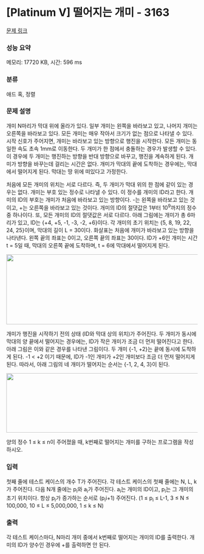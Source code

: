 # [Platinum V] 떨어지는 개미 - 3163 

[문제 링크](https://www.acmicpc.net/problem/3163) 

### 성능 요약

메모리: 17720 KB, 시간: 596 ms

### 분류

애드 혹, 정렬

### 문제 설명

<p>개미 N마리가 막대 위에 올라가 있다. 일부 개미는 왼쪽을 바라보고 있고, 나머지 개미는 오른쪽을 바라보고 있다. 모든 개미는 매우 작아서 크기가 없는 점으로 나타낼 수 있다. 시작 신호가 주어지면, 개미는 바라보고 있는 방향으로 행진을 시작한다. 모든 개미는 동일한 속도 초속 1mm로 이동한다. 두 개미가 한 점에서 충돌하는 경우가 발생할 수 있다. 이 경우에 두 개미는 행진하는 방향을 반대 방향으로 바꾸고, 행진을 계속하게 된다. 개미가 방향을 바꾸는데 걸리는 시간은 없다. 개미가 막대의 끝에 도착하는 경우에는, 막대에서 떨어지게 된다. 막대는 땅 위에 떠있다고 가정한다.</p>

<p>처음에 모든 개미의 위치는 서로 다르다. 즉, 두 개미가 막대 위의 한 점에 같이 있는 경우는 없다. 개미는 부호 있는 정수로 나타낼 수 있다. 이 정수를 개미의 ID라고 한다. 개미의 ID의 부호는 개미가 처음에 바라보고 있는 방향이다. -는 왼쪽을 바라보고 있는 것이고, +는 오른쪽을 바라보고 있는 것이다. 개미의 ID의 절댓값은 1부터 10<sup>9</sup>까지의 정수 중 하나이다. 또, 모든 개미의 ID의 절댓값은 서로 다르다. 아래 그림에는 개미가 총 6마리가 있고, ID는 {+4, +5, -1, -3, -2, +6}이다. 각 개미의 초기 위치는 {5, 8, 19, 22, 24, 25}이며, 막대의 길이 L = 30이다. 화살표는 처음에 개미가 바라보고 있는 방향을 나타낸다. 왼쪽 끝의 좌표는 0이고, 오른쪽 끝의 좌표는 30이다. ID가 +6인 개미는 시간 t = 5일 때, 막대의 오른쪽 끝에 도착하며, t = 6에 막대에서 떨어지게 된다.</p>

<p><img alt="" src="" style="height:184px; width:646px"></p>

<p>개미가 행진을 시작하기 전의 상태 (ID와 막대 상의 위치)가 주어진다. 두 개미가 동시에 막대의 양 끝에서 떨어지는 경우에는, ID가 작은 개미가 조금 더 먼저 떨어진다고 한다. 아래 그림은 이와 같은 경우를 나타낸 그림이다. 두 개미 {-1, +2}는 끝에 동시에 도착하게 된다. -1 < +2 이기 때문에, ID가 -1인 개미가 +2인 개미보다 조금 더 먼저 떨어지게 된다. 따라서, 아래 그림의 네 개미가 떨어지는 순서는 {-1, 2, 4, 3}이 된다.</p>

<p><img alt="" src="" style="height:156px; width:539px"></p>

<p>양의 정수 1 ≤ k ≤ n이 주어졌을 때, k번째로 떨어지는 개미를 구하는 프로그램을 작성하시오.</p>

### 입력 

 <p>첫째 줄에 테스트 케이스의 개수 T가 주어진다. 각 테스트 케이스의 첫째 줄에는 N, L, k가 주어진다. 다음 N개 줄에는 p<sub>i</sub>와 a<sub>i</sub>가 주어진다. a<sub>i</sub>는 개미의 ID이고, p<sub>i</sub>는 그 개미의 초기 위치이다. 항상 p<sub>i</sub>가 증가하는 순서로 (p<sub>i</sub><p<sub>i+1</sub>) 주어진다. (1 ≤ p<sub>i</sub> ≤ L-1, 3 ≤ N ≤ 100,000, 10 ≤ L ≤ 5,000,000, 1 ≤ k ≤ N)</p>

### 출력 

 <p>각 테스트 케이스마다, N마리 개미 중에서 k번째로 떨어지는 개미의 ID를 출력한다. 개미의 ID가 양수인 경우에 +를 출력하면 안 된다.</p>

